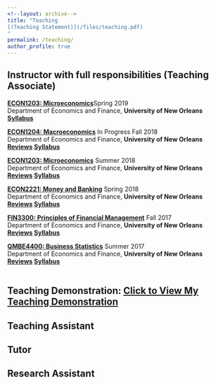 ```yaml
---
<!--layout: archive-->
title: "Teaching
[(Teaching Statement)](/files/teaching.pdf)
"
permalink: /teaching/
author_profile: true
---
```

## Instructor with full responsibilities (Teaching Associate)

<b>[ECON1203: Microeconomics](http://www.uno.edu/registrar/catalog/1617catalog/courses-of-instruction/ECON.aspx)</b>Spring 2019<br>
Department of Economics and Finance, <b>University of New Orleans</b><br>
<b>[Syllabus](/files/econ1203syllabusspring19.pdf)</b>


<b>[ECON1204: Macroeconomics](http://www.uno.edu/registrar/catalog/1617catalog/courses-of-instruction/ECON.aspx)</b> In Progress Fall 2018<br>
Department of Economics and Finance, <b>University of New Orleans</b><br>
<b>[Reviews](econ1204) [Syllabus](/files/syllabusecon1204.pdf)</b>

<b>[ECON1203: Microeconomics](http://www.uno.edu/registrar/catalog/1617catalog/courses-of-instruction/ECON.aspx)</b> Summer 2018<br>
Department of Economics and Finance, <b>University of New Orleans</b><br>
<b>[Reviews](econ1203) [Syllabus](/files/syllabusecon1203.pdf) </b>

<b>[ECON2221: Money and Banking](http://www.uno.edu/registrar/catalog/1617catalog/courses-of-instruction/ECON.aspx)</b> Spring 2018<br>
Department of Economics and Finance, <b>University of New Orleans</b><br>
<b>[Reviews](econ2221) [Syllabus](/files/syllabusecon2221.pdf) </b>

<b>[FIN3300: Principles of Financial Management](http://www.uno.edu/registrar/catalog/1617catalog/courses-of-instruction/FIN.aspx)</b> Fall 2017<br>
Department of Economics and Finance, <b>University of New Orleans</b><br>
<b>[Reviews](fin3300) [Syllabus](/files/syllabusfin3300.pdf) </b>

<b>[QMBE4400: Business Statistics](http://www.uno.edu/registrar/catalog/1617catalog/courses-of-instruction/QMBE.aspx)</b>
Summer 2017<br>
Department of Economics and Finance, <b>University of New Orleans</b><br>
<b>[Reviews](qmbe4400) [Syllabus](/files/syllabusqmbe4400.pdf)</b><br><br>


## Teaching Demonstration: <a href="https://youtu.be/8pkSEN5VSAw">Click to View My Teaching Demonstration</a>


## Teaching Assistant

## Tutor

## Research Assistant
